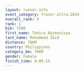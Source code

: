 ```yaml
---
layout: runner-info 
event_category: fraser-ultra-2019 
overall_rank: 9
rank: 1
bib: 7508
first_name: Tahira Najmunisaa
last_name: Muhammad Zaid
distance: 70KM
country: Philippines
category_km: 70KM
gender: Female
finish_time: 9-09-15
---
```

